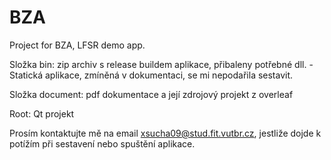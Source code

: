 # BZA
Project for BZA, LFSR demo app.

Složka bin: zip archiv s release buildem aplikace, přibaleny potřebné dll.
        - Statická aplikace, zmíněná v dokumentaci, se mi nepodařila sestavit.

Složka document: pdf dokumentace a její zdrojový projekt z overleaf

Root: Qt projekt

Prosím kontaktujte mě na email xsucha09@stud.fit.vutbr.cz, jestliže dojde k potížím při sestavení nebo spuštění aplikace.
